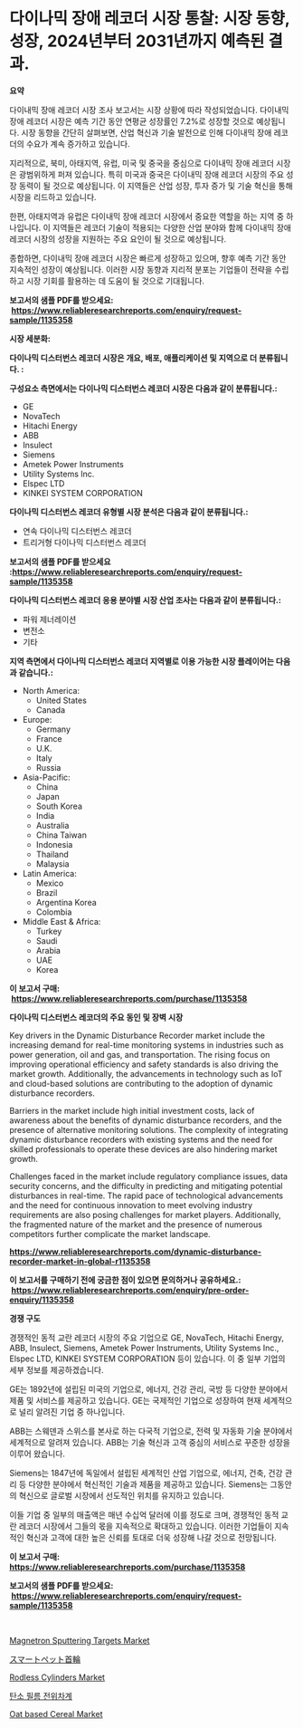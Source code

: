 <p><h1>다이나믹 장애 레코더 시장 통찰: 시장 동향, 성장, 2024년부터 2031년까지 예측된 결과.</h1></p><p><strong>요약</strong></p>
<p><p>다이내믹 장애 레코더 시장 조사 보고서는 시장 상황에 따라 작성되었습니다. 다이내믹 장애 레코더 시장은 예측 기간 동안 연평균 성장률인 7.2%로 성장할 것으로 예상됩니다. 시장 동향을 간단히 살펴보면, 산업 혁신과 기술 발전으로 인해 다이내믹 장애 레코더의 수요가 계속 증가하고 있습니다.</p><p>지리적으로, 북미, 아태지역, 유럽, 미국 및 중국을 중심으로 다이내믹 장애 레코더 시장은 광범위하게 퍼져 있습니다. 특히 미국과 중국은 다이내믹 장애 레코더 시장의 주요 성장 동력이 될 것으로 예상됩니다. 이 지역들은 산업 성장, 투자 증가 및 기술 혁신을 통해 시장을 리드하고 있습니다.</p><p>한편, 아태지역과 유럽은 다이내믹 장애 레코더 시장에서 중요한 역할을 하는 지역 중 하나입니다. 이 지역들은 레코더 기술이 적용되는 다양한 산업 분야와 함께 다이내믹 장애 레코더 시장의 성장을 지원하는 주요 요인이 될 것으로 예상됩니다.</p><p>종합하면, 다이내믹 장애 레코더 시장은 빠르게 성장하고 있으며, 향후 예측 기간 동안 지속적인 성장이 예상됩니다. 이러한 시장 동향과 지리적 분포는 기업들이 전략을 수립하고 시장 기회를 활용하는 데 도움이 될 것으로 기대됩니다.</p></p>
<p><strong>보고서의 샘플 PDF를 받으세요: &nbsp;<a href="https://www.reliableresearchreports.com/enquiry/request-sample/1135358">https://www.reliableresearchreports.com/enquiry/request-sample/1135358</a></strong></p>
<p><strong>시장 세분화:</strong></p>
<p><strong> 다이나믹 디스터번스 레코더 시장은 개요, 배포, 애플리케이션 및 지역으로 더 분류됩니다. :</strong></p>
<p><strong>구성요소 측면에서는 다이나믹 디스터번스 레코더 시장은 다음과 같이 분류됩니다.:</strong></p>
<p><ul><li>GE</li><li>NovaTech</li><li>Hitachi Energy</li><li>ABB</li><li>Insulect</li><li>Siemens</li><li>Ametek Power Instruments</li><li>Utility Systems Inc.</li><li>Elspec LTD</li><li>KINKEI SYSTEM CORPORATION</li></ul></p>
<p><strong> 다이나믹 디스터번스 레코더 유형별 시장 분석은 다음과 같이 분류됩니다.:</strong></p>
<p><ul><li>연속 다이나믹 디스터번스 레코더</li><li>트리거형 다이나믹 디스터번스 레코더</li></ul></p>
<p><strong>보고서의 샘플 PDF를 받으세요 :<a href="https://www.reliableresearchreports.com/enquiry/request-sample/1135358">https://www.reliableresearchreports.com/enquiry/request-sample/1135358</a></strong></p>
<p><strong> 다이나믹 디스터번스 레코더 응용 분야별 시장 산업 조사는 다음과 같이 분류됩니다.:</strong></p>
<p><ul><li>파워 제너레이션</li><li>변전소</li><li>기타</li></ul></p>
<p><strong>지역 측면에서 다이나믹 디스터번스 레코더 지역별로 이용 가능한 시장 플레이어는 다음과 같습니다.:</strong></p>
<p><ul>
    <li>
        North America:
        <ul>
            <li>United States</li>
            <li>Canada</li>
        </ul>
    </li>
    <li>
        Europe:
        <ul>
            <li>Germany</li>
            <li>France</li>
            <li>U.K.</li>
            <li>Italy</li>
            <li>Russia</li>
        </ul>
    </li>
    <li>
        Asia-Pacific:
        <ul>
            <li>China</li>
            <li>Japan</li>
            <li>South Korea</li>
            <li>India</li>
            <li>Australia</li>
            <li>China Taiwan</li>
            <li>Indonesia</li>
            <li>Thailand</li>
            <li>Malaysia</li>
        </ul>
    </li>
    <li>
        Latin America:
        <ul>
            <li>Mexico</li>
            <li>Brazil</li>
            <li>Argentina Korea</li>
            <li>Colombia</li>
        </ul>
    </li>
    <li>
        Middle East & Africa:
        <ul>
            <li>Turkey</li>
            <li>Saudi</li>
            <li>Arabia</li>
            <li>UAE</li>
            <li>Korea</li>
        </ul>
    </li>
    </ul></p>
<p><strong>이 보고서 구매: &nbsp;<a href="https://www.reliableresearchreports.com/purchase/1135358">https://www.reliableresearchreports.com/purchase/1135358</a></strong></p>
<p><strong>다이나믹 디스터번스 레코더의 주요 동인 및 장벽 시장</strong></p>
<p><p>Key drivers in the Dynamic Disturbance Recorder market include the increasing demand for real-time monitoring systems in industries such as power generation, oil and gas, and transportation. The rising focus on improving operational efficiency and safety standards is also driving the market growth. Additionally, the advancements in technology such as IoT and cloud-based solutions are contributing to the adoption of dynamic disturbance recorders.</p><p>Barriers in the market include high initial investment costs, lack of awareness about the benefits of dynamic disturbance recorders, and the presence of alternative monitoring solutions. The complexity of integrating dynamic disturbance recorders with existing systems and the need for skilled professionals to operate these devices are also hindering market growth.</p><p>Challenges faced in the market include regulatory compliance issues, data security concerns, and the difficulty in predicting and mitigating potential disturbances in real-time. The rapid pace of technological advancements and the need for continuous innovation to meet evolving industry requirements are also posing challenges for market players. Additionally, the fragmented nature of the market and the presence of numerous competitors further complicate the market landscape.</p></p>
<p><strong><a href="https://www.reliableresearchreports.com/dynamic-disturbance-recorder-market-in-global-r1135358">https://www.reliableresearchreports.com/dynamic-disturbance-recorder-market-in-global-r1135358</a></strong></p>
<p><strong>이 보고서를 구매하기 전에 궁금한 점이 있으면 문의하거나 공유하세요.: &nbsp;<a href="https://www.reliableresearchreports.com/enquiry/pre-order-enquiry/1135358">https://www.reliableresearchreports.com/enquiry/pre-order-enquiry/1135358</a></strong></p>
<p><strong>경쟁 구도</strong></p>
<p><p>경쟁적인 동적 교란 레코더 시장의 주요 기업으로 GE, NovaTech, Hitachi Energy, ABB, Insulect, Siemens, Ametek Power Instruments, Utility Systems Inc., Elspec LTD, KINKEI SYSTEM CORPORATION 등이 있습니다. 이 중 일부 기업의 세부 정보를 제공하겠습니다.</p><p>GE는 1892년에 설립된 미국의 기업으로, 에너지, 건강 관리, 국방 등 다양한 분야에서 제품 및 서비스를 제공하고 있습니다. GE는 국제적인 기업으로 성장하여 현재 세계적으로 널리 알려진 기업 중 하나입니다. </p><p>ABB는 스웨덴과 스위스를 본사로 하는 다국적 기업으로, 전력 및 자동화 기술 분야에서 세계적으로 알려져 있습니다. ABB는 기술 혁신과 고객 중심의 서비스로 꾸준한 성장을 이루어 왔습니다.</p><p>Siemens는 1847년에 독일에서 설립된 세계적인 산업 기업으로, 에너지, 건축, 건강 관리 등 다양한 분야에서 혁신적인 기술과 제품을 제공하고 있습니다. Siemens는 그동안의 혁신으로 글로벌 시장에서 선도적인 위치를 유지하고 있습니다.</p><p>이들 기업 중 일부의 매출액은 매년 수십억 달러에 이를 정도로 크며, 경쟁적인 동적 교란 레코더 시장에서 그들의 몫을 지속적으로 확대하고 있습니다. 이러한 기업들이 지속적인 혁신과 고객에 대한 높은 신뢰를 토대로 더욱 성장해 나갈 것으로 전망됩니다.</p></p>
<p><strong>이 보고서 구매: &nbsp; <a href="https://www.reliableresearchreports.com/purchase/1135358">https://www.reliableresearchreports.com/purchase/1135358</a></strong></p>
<p><strong>보고서의 샘플 PDF를 받으세요: &nbsp;<a href="https://www.reliableresearchreports.com/enquiry/request-sample/1135358">https://www.reliableresearchreports.com/enquiry/request-sample/1135358</a></strong><strong></strong></p>
<p>&nbsp;</p>
<p><p><a href="https://issuu.com/reportprime-2/docs/magnetron-sputtering-targets-market-size-2030.pptx">Magnetron Sputtering Targets Market</a></p><p><a href="https://github.com/mcbeesbxa270/Market-Research-Report-List-1/blob/main/633144229000.md">スマートペット首輪</a></p><p><a href="https://github.com/mahnoor2003/Market-Research-Report-List-4/blob/main/rodless-cylinders-market.md">Rodless Cylinders Market</a></p><p><a href="https://github.com/vskv4779xr1/Market-Research-Report-List-1/blob/main/611731126667.md">탄소 필름 전위차계</a></p><p><a href="https://butternut-bug-553.notion.site/Oat-based-Cereal-Market-Analysis-and-Sze-Forecasted-for-period-from-2024-to-2031-d511c8fe35264eb9b6dcf8d9567a5d3d">Oat based Cereal Market</a></p></p>
